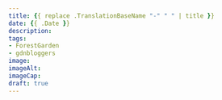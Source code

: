 ```yaml
---
title: {{ replace .TranslationBaseName "-" " " | title }}
date: {{ .Date }}
description: 
tags: 
- ForestGarden
- gdnbloggers
image: 
imageAlt: 
imageCap: 
draft: true
---
```


